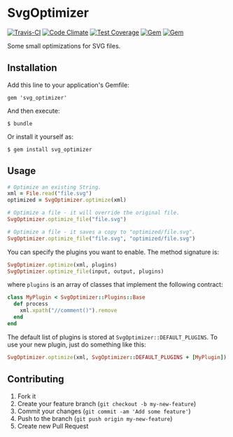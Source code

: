 # SvgOptimizer

[![Travis-CI](https://travis-ci.org/fnando/svg_optimizer.png)](https://travis-ci.org/fnando/svg_optimizer)
[![Code Climate](https://codeclimate.com/github/fnando/svg_optimizer/badges/gpa.svg)](https://codeclimate.com/github/fnando/svg_optimizer)
[![Test Coverage](https://codeclimate.com/github/fnando/svg_optimizer/badges/coverage.svg)](https://codeclimate.com/github/fnando/svg_optimizer/coverage)
[![Gem](https://img.shields.io/gem/v/svg_optimizer.svg)](https://rubygems.org/gems/svg_optimizer)
[![Gem](https://img.shields.io/gem/dt/svg_optimizer.svg)](https://rubygems.org/gems/svg_optimizer)

Some small optimizations for SVG files.

## Installation

Add this line to your application's Gemfile:

    gem 'svg_optimizer'

And then execute:

    $ bundle

Or install it yourself as:

    $ gem install svg_optimizer

## Usage

```ruby
# Optimize an existing String.
xml = File.read("file.svg")
optimized = SvgOptimizer.optimize(xml)

# Optimize a file - it will override the original file.
SvgOptimizer.optimize_file("file.svg")

# Optimize a file - it saves a copy to "optimized/file.svg".
SvgOptimizer.optimize_file("file.svg", "optimized/file.svg")
```

You can specify the plugins you want to enable. The method signature is:

```ruby
SvgOptimizer.optimize(xml, plugins)
SvgOptimizer.optimize_file(input, output, plugins)
```

where `plugins` is an array of classes that implement the following contract:

```ruby
class MyPlugin < SvgOptimizer::Plugins::Base
  def process
    xml.xpath("//comment()").remove
  end
end
```

The default list of plugins is stored at `SvgOptimizer::DEFAULT_PLUGINS`. To use your new plugin, just do something like this:

```ruby
SvgOptimizer.optimize(xml, SvgOptimizer::DEFAULT_PLUGINS + [MyPlugin])
```

## Contributing

1. Fork it
2. Create your feature branch (`git checkout -b my-new-feature`)
3. Commit your changes (`git commit -am 'Add some feature'`)
4. Push to the branch (`git push origin my-new-feature`)
5. Create new Pull Request
